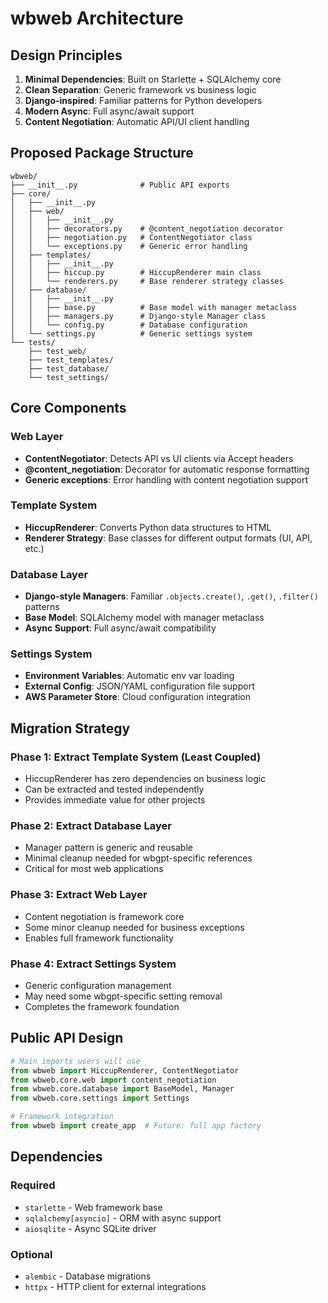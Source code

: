 # wbweb Architecture

## Design Principles

1. **Minimal Dependencies**: Built on Starlette + SQLAlchemy core
2. **Clean Separation**: Generic framework vs business logic
3. **Django-inspired**: Familiar patterns for Python developers
4. **Modern Async**: Full async/await support
5. **Content Negotiation**: Automatic API/UI client handling

## Proposed Package Structure

```
wbweb/
├── __init__.py              # Public API exports
├── core/
│   ├── __init__.py
│   ├── web/
│   │   ├── __init__.py
│   │   ├── decorators.py    # @content_negotiation decorator
│   │   ├── negotiation.py   # ContentNegotiator class
│   │   └── exceptions.py    # Generic error handling
│   ├── templates/
│   │   ├── __init__.py
│   │   ├── hiccup.py        # HiccupRenderer main class
│   │   └── renderers.py     # Base renderer strategy classes
│   ├── database/
│   │   ├── __init__.py
│   │   ├── base.py          # Base model with manager metaclass
│   │   ├── managers.py      # Django-style Manager class
│   │   └── config.py        # Database configuration
│   └── settings.py          # Generic settings system
└── tests/
    ├── test_web/
    ├── test_templates/
    ├── test_database/
    └── test_settings/
```

## Core Components

### Web Layer
- **ContentNegotiator**: Detects API vs UI clients via Accept headers
- **@content_negotiation**: Decorator for automatic response formatting
- **Generic exceptions**: Error handling with content negotiation support

### Template System
- **HiccupRenderer**: Converts Python data structures to HTML
- **Renderer Strategy**: Base classes for different output formats (UI, API, etc.)

### Database Layer
- **Django-style Managers**: Familiar `.objects.create()`, `.get()`, `.filter()` patterns
- **Base Model**: SQLAlchemy model with manager metaclass
- **Async Support**: Full async/await compatibility

### Settings System
- **Environment Variables**: Automatic env var loading
- **External Config**: JSON/YAML configuration file support
- **AWS Parameter Store**: Cloud configuration integration

## Migration Strategy

### Phase 1: Extract Template System (Least Coupled)
- HiccupRenderer has zero dependencies on business logic
- Can be extracted and tested independently
- Provides immediate value for other projects

### Phase 2: Extract Database Layer
- Manager pattern is generic and reusable
- Minimal cleanup needed for wbgpt-specific references
- Critical for most web applications

### Phase 3: Extract Web Layer
- Content negotiation is framework core
- Some minor cleanup needed for business exceptions
- Enables full framework functionality

### Phase 4: Extract Settings System
- Generic configuration management
- May need some wbgpt-specific setting removal
- Completes the framework foundation

## Public API Design

```python
# Main imports users will use
from wbweb import HiccupRenderer, ContentNegotiator
from wbweb.core.web import content_negotiation
from wbweb.core.database import BaseModel, Manager
from wbweb.core.settings import Settings

# Framework integration
from wbweb import create_app  # Future: full app factory
```

## Dependencies

### Required
- `starlette` - Web framework base
- `sqlalchemy[asyncio]` - ORM with async support
- `aiosqlite` - Async SQLite driver

### Optional
- `alembic` - Database migrations
- `httpx` - HTTP client for external integrations